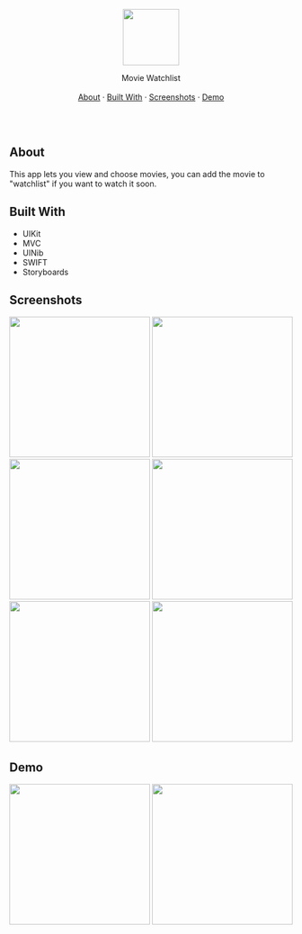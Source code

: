 

<p align="center">
  <p align="center">
    <img src="https://github.com/jarvizconde1/MOVIE-WATCHLIST/assets/102355807/78fdb7b7-5ec6-47a0-bd4a-6d53d9064310" width="100" height="100">



  </p>
  <p align="center">
   Movie Watchlist
    <br />
    <br />
    <a href="#about">About</a>
    ·
    <a href="#built-with">Built With</a>
    ·
    <a href="#screenshots">Screenshots</a>
    ·
    <a href="#demo">Demo</a>
  </p>
</p>

<br />
<br />



## About
                                 
This app lets you view and choose movies, you can add the movie to "watchlist" if you want to watch it soon.

## Built With
* UIKit
* MVC
* UINib
* SWIFT
* Storyboards




## Screenshots


<img src="https://github.com/jarvizconde1/MOVIE-WATCHLIST/assets/102355807/d2af8e9a-2883-476f-b6c6-ce0a4729f493" width="250" >
<img src="https://github.com/jarvizconde1/MOVIE-WATCHLIST/assets/102355807/7761bb09-2705-4cf2-a67f-b3de12631bd7" width="250" >
<img src="https://github.com/jarvizconde1/MOVIE-WATCHLIST/assets/102355807/39eb45ee-d516-41db-81b9-ddb42860e979" width="250" >
<img src="https://github.com/jarvizconde1/MOVIE-WATCHLIST/assets/102355807/7cd937c5-3ace-4ee1-931b-60bc78bf6e60" width="250" >
<img src="https://github.com/jarvizconde1/MOVIE-WATCHLIST/assets/102355807/a43c7071-04d6-4b4e-a3af-9c226a9ec2e6" width="250" >
<img src="https://github.com/jarvizconde1/MOVIE-WATCHLIST/assets/102355807/ea1f150c-5067-4134-b009-ac884bf5e968" width="250" >








## Demo

<img src="https://github.com/jarvizconde1/MOVIE-WATCHLIST/assets/102355807/1f9d7eca-3e54-4d44-9770-c442f18bd864" width="250"/>
<img src="https://github.com/jarvizconde1/MOVIE-WATCHLIST/assets/102355807/e049d27b-c722-4e47-8b68-03e6d2c8c483" width="250"/>















